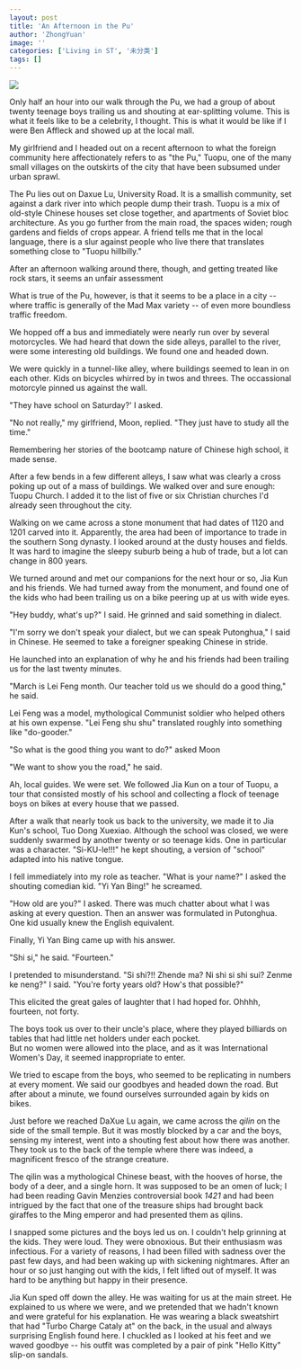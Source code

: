 ```yaml
---
layout: post
title: 'An Afternoon in the Pu'
author: 'ZhongYuan'
image: ''
categories: ['Living in ST', '未分类']
tags: []
---
```


[![](http://farm3.static.flickr.com/2075/2331651324_33505b9705.jpg)](http://myshantou.net/an-afternoon-in-the-pu.html/tuopu-kids-2jpg/ 'tuopu-kids-2.jpg')

Only half an hour into our walk through the Pu, we had a group of about twenty teenage boys trailing us and shouting at ear-splitting volume. This is what it feels like to be a celebrity, I thought. This is what it would be like if I were Ben Affleck and showed up at the local mall.

My girlfriend and I headed out on a recent afternoon to what the foreign community here affectionately refers to as "the Pu," Tuopu, one of the many small villages on the outskirts of the city that have been subsumed under urban sprawl.

The Pu lies out on Daxue Lu, University Road. It is a smallish community, set against a dark river into which people dump their trash. Tuopu is a mix of old-style Chinese houses set close together, and apartments of Soviet bloc architecture. As you go further from the main road, the spaces widen; rough gardens and fields of crops appear. A friend tells me that in the local language, there is a slur against people who live there that translates something close to "Tuopu hillbilly."

After an afternoon walking around there, though, and getting treated like rock stars, it seems an unfair assessment

What is true of the Pu, however, is that it seems to be a place in a city -- where traffic is generally of the Mad Max variety -- of even more boundless traffic freedom.

We hopped off a bus and immediately were nearly run over by several motorcycles. We had heard that down the side alleys, parallel to the river, were some interesting old buildings. We found one and headed down.

We were quickly in a tunnel-like alley, where buildings seemed to lean in on each other. Kids on bicycles whirred by in twos and threes. The occassional motorcyle pinned us against the wall.

"They have school on Saturday?' I asked.

"No not really," my girlfriend, Moon, replied. "They just have to study all the time."

Remembering her stories of the bootcamp nature of Chinese high school, it made sense.

After a few bends in a few different alleys, I saw what was clearly a cross poking up out of a mass of buildings. We walked over and sure enough: Tuopu Church. I added it to the list of five or six Christian churches I'd already seen throughout the city.

Walking on we came across a stone monument that had dates of 1120 and 1201 carved into it. Apparently, the area had been of importance to trade in the southern Song dynasty. I looked around at the dusty houses and fields. It was hard to imagine the sleepy suburb being a hub of trade, but a lot can change in 800 years.

We turned around and met our companions for the next hour or so, Jia Kun and his friends. We had turned away from the monument, and found one of the kids who had been trailing us on a bike peering up at us with wide eyes.

"Hey buddy, what's up?" I said. He grinned and said something in dialect.

"I'm sorry we don't speak your dialect, but we can speak Putonghua," I said in Chinese. He seemed to take a foreigner speaking Chinese in stride.

He launched into an explanation of why he and his friends had been trailing us for the last twenty minutes.

"March is Lei Feng month. Our teacher told us we should do a good thing," he said.

Lei Feng was a model, mythological Communist soldier who helped others at his own expense. "Lei Feng shu shu" translated roughly into something like "do-gooder."

"So what is the good thing you want to do?" asked Moon

"We want to show you the road," he said.

Ah, local guides. We were set. We followed Jia Kun on a tour of Tuopu, a tour that consisted mostly of his school and collecting a flock of teenage boys on bikes at every house that we passed.

After a walk that nearly took us back to the university, we made it to Jia Kun's school, Tuo Dong Xuexiao. Although the school was closed, we were suddenly swarmed by another twenty or so teenage kids. One in particular was a character. "Si-KU-le!!!" he kept shouting, a version of "school" adapted into his native tongue.

I fell immediately into my role as teacher. "What is your name?" I asked the shouting comedian kid. "Yi Yan Bing!" he screamed.

"How old are you?" I asked. There was much chatter about what I was asking at every question. Then an answer was formulated in Putonghua. One kid usually knew the English equivalent.

Finally, Yi Yan Bing came up with his answer.

"Shi si," he said. "Fourteen."

I pretended to misunderstand. "Si shi?!! Zhende ma? Ni shi si shi sui? Zenme ke neng?" I said. "You're forty years old? How's that possible?"

This elicited the great gales of laughter that I had hoped for. Ohhhh, fourteen, not forty.

The boys took us over to their uncle's place, where they played billiards on tables that had little net holders under each pocket.<br>
But no women were allowed into the place, and as it was International Women's Day, it seemed inappropriate to enter.

We tried to escape from the boys, who seemed to be replicating in numbers at every moment. We said our goodbyes and headed down the road. But after about a minute, we found ourselves surrounded again by kids on bikes.

Just before we reached DaXue Lu again, we came across the _qilin_ on the side of the small temple. But it was mostly blocked by a car and the boys, sensing my interest, went into a shouting fest about how there was another. They took us to the back of the temple where there was indeed, a magnificent fresco of the strange creature.

The qilin was a mythological Chinese beast, with the hooves of horse, the body of a deer, and a single horn. It was supposed to be an omen of luck; I had been reading Gavin Menzies controversial book _1421_ and had been intrigued by the fact that one of the treasure ships had brought back giraffes to the Ming emperor and had presented them as qilins.

I snapped some pictures and the boys led us on. I couldn't help grinning at the kids. They were loud. They were obnoxious. But their enthusiasm was infectious. For a variety of reasons, I had been filled with sadness over the past few days, and had been waking up with sickening nightmares. After an hour or so just hanging out with the kids, I felt lifted out of myself. It was hard to be anything but happy in their presence.

Jia Kun sped off down the alley. He was waiting for us at the main street. He explained to us where we were, and we pretended that we hadn't known and were grateful for his explanation. He was wearing a black sweatshirt that had "Turbo Charge Cataly at" on the back, in the usual and always surprising English found here. I chuckled as I looked at his feet and we waved goodbye -- his outfit was completed by a pair of pink "Hello Kitty" slip-on sandals.
